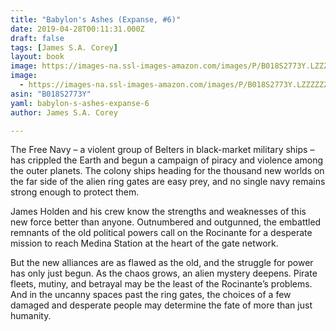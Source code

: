 ```yaml
---
title: "Babylon's Ashes (Expanse, #6)"
date: 2019-04-28T00:11:31.000Z
draft: false
tags: [James S.A. Corey]
layout: book
image: https://images-na.ssl-images-amazon.com/images/P/B018S2773Y.LZZZZZZZ.jpg
image: 
  - https://images-na.ssl-images-amazon.com/images/P/B018S2773Y.LZZZZZZZ.jpg
asin: "B018S2773Y"
yaml: babylon-s-ashes-expanse-6
author: James S.A. Corey

---
```


The Free Navy – a violent group of Belters in black-market military ships – has crippled the Earth and begun a campaign of piracy and violence among the outer planets. The colony ships heading for the thousand new worlds on the far side of the alien ring gates are easy prey, and no single navy remains strong enough to protect them.  
  
James Holden and his crew know the strengths and weaknesses of this new force better than anyone. Outnumbered and outgunned, the embattled remnants of the old political powers call on the Rocinante for a desperate mission to reach Medina Station at the heart of the gate network.  
  
But the new alliances are as flawed as the old, and the struggle for power has only just begun. As the chaos grows, an alien mystery deepens. Pirate fleets, mutiny, and betrayal may be the least of the Rocinante’s problems. And in the uncanny spaces past the ring gates, the choices of a few damaged and desperate people may determine the fate of more than just humanity.